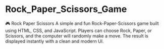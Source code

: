 # Rock_Paper_Scissors_Game
🎮 Rock Paper Scissors  A simple and fun Rock-Paper-Scissors game built using HTML, CSS, and JavaScript. Players can choose Rock, Paper, or Scissors, and the computer will randomly make a move. The result is displayed instantly with a clean and modern UI.
